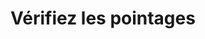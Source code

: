 ---
lang: fr
title: Vérifiez les pointages
image: ../../static/images/cards/icon-time.png
imageAlt: Test
description: Avec Kidola, suivez les présences depuis l’application et gardez une trace précise des heures d’arrivées et des dépars en passant par les interruptions lorsque l’enfant quitte temporairement l’établissement.
---